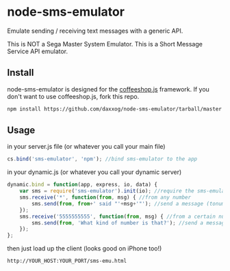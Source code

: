 node-sms-emulator
=================

Emulate sending / receiving text messages with a generic API.

This is NOT a Sega Master System Emulator. This is a Short Message Service API emulator.

Install
-------
node-sms-emulator is designed for the [coffeeshop.js](https://github.com/daxxog/coffeeshop.js) framework. If you don't want to use coffeeshop.js, fork this repo.
```bash
npm install https://github.com/daxxog/node-sms-emulator/tarball/master
```

Usage
-----
in your server.js file (or whatever you call your main file)
```javascript
cs.bind('sms-emulator', 'npm'); //bind sms-emulator to the app
```

in your dynamic.js (or whatever you call your dynamic server)
```javascript
dynamic.bind = function(app, express, io, data) {
    var sms = require('sms-emulator').init(io); //require the sms-emulator library and pass io to it
    sms.receive('*', function(from, msg) { //from any number
        sms.send(from, from+' said "'+msg+'"'); //send a message (tonumber, msg, cb(err))
    });
    sms.receive('5555555555', function(from, msg) { //from a certain number
        sms.send(from, 'What kind of number is that?'); //send a message (tonumber, msg, cb(err))
    });
};
```

then just load up the client (looks good on iPhone too!)
```
http://YOUR_HOST:YOUR_PORT/sms-emu.html
```
